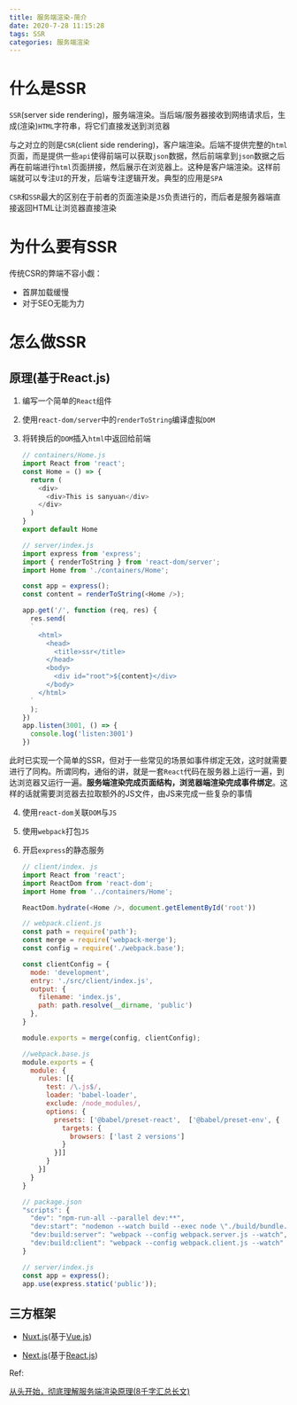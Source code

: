```yaml
---
title: 服务端渲染-简介
date: 2020-7-28 11:15:28
tags: SSR
categories: 服务端渲染
---
```


# 什么是SSR

`SSR`(server side rendering)，服务端渲染。当后端/服务器接收到网络请求后，生成(渲染)`HTML`字符串，将它们直接发送到浏览器

与之对立的则是`CSR`(client side rendering)，客户端渲染。后端不提供完整的`html`页面，而是提供一些`api`使得前端可以获取`json`数据，然后前端拿到`json`数据之后再在前端进行`html`页面拼接，然后展示在浏览器上。这种是客户端渲染。这样前端就可以专注`UI`的开发，后端专注逻辑开发。典型的应用是`SPA`

`CSR`和`SSR`最大的区别在于前者的页面渲染是`JS`负责进行的，而后者是服务器端直接返回HTML让浏览器直接渲染

# 为什么要有SSR

传统CSR的弊端不容小觑：

- 首屏加载缓慢
- 对于SEO无能为力

# 怎么做SSR

## 原理(基于React.js)

1. 编写一个简单的`React`组件

2. 使用`react-dom/server`中的`renderToString`编译虚拟`DOM`

3. 将转换后的`DOM`插入`html`中返回给前端

    ``` js
    // containers/Home.js
    import React from 'react';
    const Home = () => {
      return (
        <div>
          <div>This is sanyuan</div>
        </div>
      )
    }
    export default Home

    // server/index.js
    import express from 'express';
    import { renderToString } from 'react-dom/server';
    import Home from './containers/Home';

    const app = express();
    const content = renderToString(<Home />);

    app.get('/', function (req, res) {
      res.send(
      `
        <html>
          <head>
            <title>ssr</title>
          </head>
          <body>
            <div id="root">${content}</div>
          </body>
        </html>
      `
      );
    })
    app.listen(3001, () => {
      console.log('listen:3001')
    })
    ```

此时已实现一个简单的SSR，但对于一些常见的场景如事件绑定无效，这时就需要进行了同构。所谓同构，通俗的讲，就是一套`React`代码在服务器上运行一遍，到达浏览器又运行一遍。**服务端渲染完成页面结构，浏览器端渲染完成事件绑定**。这样的话就需要浏览器去拉取额外的JS文件，由JS来完成一些复杂的事情

4. 使用`react-dom`关联`DOM`与`JS`

5. 使用`webpack`打包`JS`

6. 开启`express`的静态服务

    ``` js
    // client/index. js
    import React from 'react';
    import ReactDom from 'react-dom';
    import Home from '../containers/Home';

    ReactDom.hydrate(<Home />, document.getElementById('root'))

    // webpack.client.js
    const path = require('path');
    const merge = require('webpack-merge');
    const config = require('./webpack.base');

    const clientConfig = {
      mode: 'development',
      entry: './src/client/index.js',
      output: {
        filename: 'index.js',
        path: path.resolve(__dirname, 'public')
      },
    }

    module.exports = merge(config, clientConfig);

    //webpack.base.js
    module.exports = {
      module: {
        rules: [{
          test: /\.js$/,
          loader: 'babel-loader',
          exclude: /node_modules/,
          options: {
            presets: ['@babel/preset-react',  ['@babel/preset-env', {
              targets: {
                browsers: ['last 2 versions']
              }
            }]]
          }
        }]
      }
    }

    // package.json
    "scripts": {
      "dev": "npm-run-all --parallel dev:**",
      "dev:start": "nodemon --watch build --exec node \"./build/bundle.js\"",
      "dev:build:server": "webpack --config webpack.server.js --watch",
      "dev:build:client": "webpack --config webpack.client.js --watch"
    }

    // server/index.js
    const app = express();
    app.use(express.static('public'));
    ```

## 三方框架

- [Nuxt.js](https://nuxtjs.org/)(基于[Vue.js](https://cn.vuejs.org/index.html))

- [Next.js](https://nextjs.frontendx.cn/)(基于[React.js](https://react.docschina.org))

Ref:

[从头开始，彻底理解服务端渲染原理(8千字汇总长文)](https://segmentfault.com/a/1190000020029159?utm_source=tag-newest)
